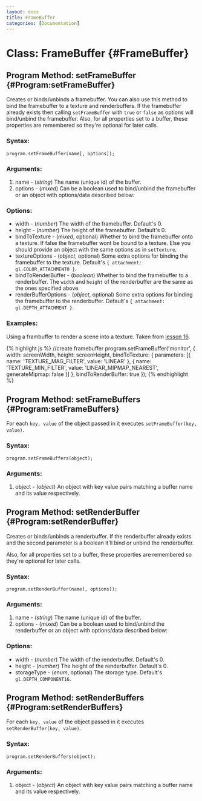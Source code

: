 ```yaml
---
layout: docs
title: FrameBuffer
categories: [Documentation]
---
```


Class: FrameBuffer {#FrameBuffer}
===========================



Program Method: setFrameBuffer {#Program:setFrameBuffer}
---------------------------------------------------------

Creates or binds/unbinds a framebuffer. You can also use this method to
bind the framebuffer to a texture and renderbuffers. If the
framebuffer already exists then calling `setFrameBuffer` with
`true` or `false` as options will bind/unbind the framebuffer.
Also, for all properties set to a buffer, these properties are
remembered so they're optional for later calls.

### Syntax:

	program.setFrameBuffer(name[, options]);

### Arguments:

1. name - (*string*) The name (unique id) of the buffer.
2. options - (*mixed*) Can be a boolean used to bind/unbind
   the framebuffer or an object with options/data described below:

### Options:

* width - (*number*) The width of the framebuffer. Default's 0.
* height - (*number*) The height of the framebuffer. Default's 0.
* bindToTexture - (*mixed*, optional) Whether to bind the framebuffer
onto a texture. If false the framebuffer wont be bound to a texture.
Else you should provide an object with the same options as in `setTexture`.
* textureOptions - (*object*, optional) Some extra options for binding the framebuffer to the texture. Default's `{ attachment: gl.COLOR_ATTACHMENT0 }`.
* bindToRenderBuffer - (*boolean*) Whether to bind the framebuffer to a renderbuffer. The `width` and `height` of the renderbuffer are the same as the ones specified above.
* renderBufferOptions - (*object*, optional) Some extra options for binding the framebuffer to the renderbuffer. Default's `{ attachment: gl.DEPTH_ATTACHMENT }`.

### Examples:

Using a frambuffer to render a scene into a texture. Taken from
[lesson 16](http://uber/.github.com/luma.gl/examples/lessons/16/).

{% highlight js %}
//create framebuffer
program.setFrameBuffer('monitor', {
  width: screenWidth,
  height: screenHeight,
  bindToTexture: {
    parameters: [{
      name: 'TEXTURE_MAG_FILTER',
      value: 'LINEAR'
    }, {
      name: 'TEXTURE_MIN_FILTER',
      value: 'LINEAR_MIPMAP_NEAREST',
      generateMipmap: false
    }]
  },
  bindToRenderBuffer: true
});
{% endhighlight %}


Program Method: setFrameBuffers {#Program:setFrameBuffers}
-----------------------------------------------------------

For each `key, value` of the object passed in it executes
`setFrameBuffer(key, value)`.

### Syntax:

	program.setFrameBuffers(object);

### Arguments:

1. object - (*object*) An object with key value pairs matching a
   buffer name and its value respectively.


Program Method: setRenderBuffer {#Program:setRenderBuffer}
-----------------------------------------------------------

Creates or binds/unbinds a renderbuffer. If the renderbuffer already
exists and the second parameter is a boolean it'll bind or unbind the
renderbuffer.

Also, for all properties set to a buffer, these properties are remembered
so they're optional for later calls.

### Syntax:

	program.setRenderBuffer(name[, options]);

### Arguments:

1. name - (*string*) The name (unique id) of the buffer.
2. options - (*mixed*) Can be a boolean used to bind/unbind the renderbuffer
   or an object with options/data described below:

### Options:

* width - (*number*) The width of the renderbuffer. Default's 0.
* height - (*number*) The height of the renderbuffer. Default's 0.
* storageType - (*enum*, optional) The storage type. Default's `gl.DEPTH_COMPONENT16`.


Program Method: setRenderBuffers {#Program:setRenderBuffers}
-------------------------------------------------------------

For each `key, value` of the object passed in it executes `setRenderBuffer(key, value)`.

### Syntax:

	program.setRenderBuffers(object);

### Arguments:

1. object - (*object*) An object with key value pairs matching a
   buffer name and its value respectively.

